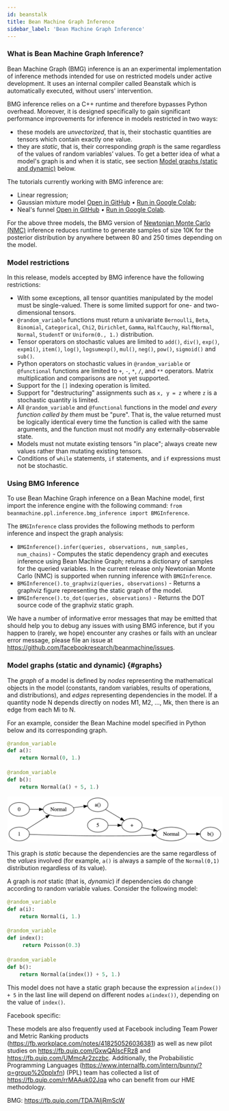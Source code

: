 ```yaml
---
id: beanstalk
title: Bean Machine Graph Inference
sidebar_label: 'Bean Machine Graph Inference'
---
```


<!-- @import "../../header.md" -->

### What is Bean Machine Graph Inference?

Bean Machine Graph (BMG) inference is an an experimental implementation of inference methods intended for use on restricted models under active development. It uses an internal compiler called Beanstalk which is automatically executed, without users' intervention.

BMG inference relies on a C++ runtime and therefore bypasses Python overhead. Moreover, it is designed specifically to gain significant performance improvements for inference in models restricted in two ways:
- these models are *unvectorized*, that is, their stochastic quantities are tensors which contain exactly one value.
- they are *static*, that is, their corresponding *graph* is the same regardless of the values of random variables’ values. To get a better idea of what a model's graph is and when it is static, see section [Model graphs (static and dynamic)](#graphs) below.

The tutorials currently working with BMG inference are:
- Linear regression;
- Gaussian mixture model [Open in GitHub](https://github.com/facebookresearch/beanmachine/blob/master/tutorials/GMM_with_2_dimensions_and_4_components.ipynb) *•* [Run in Google Colab](https://colab.research.google.com/github/facebookresearch/beanmachine/blob/master/tutorials/GMM_with_2_dimensions_and_4_components.ipynb);
- Neal's funnel [Open in GitHub](https://github.com/facebookresearch/beanmachine/blob/master/tutorials/Tutorial_Sampling_Neal_funnel_in_Bean_Machine.ipynb) *•* [Run in Google Colab](https://colab.research.google.com/github/facebookresearch/beanmachine/blob/master/tutorials/Hidden_Markov_model.ipynb).

For the above three models, the BMG version of [Newtonian Monte Carlo (NMC)](../../framework_topics/inference/newtonian_monte_carlo.md) inference reduces runtime to generate samples of size 10K for the posterior distribution by anywhere between 80 and 250 times depending on the model.

### Model restrictions

In this release, models accepted by BMG inference have the following restrictions:

- With some exceptions, all tensor quantities manipulated by the model must be single-valued. There is
  some limited support for one- and two-dimensional tensors.
- `@random_variable` functions must return a univariate `Bernoulli`, `Beta`, `Binomial`, `Categorical`,
  `Chi2`, `Dirichlet`, `Gamma`, `HalfCauchy`, `HalfNormal`, `Normal`, `StudentT` or `Uniform(0., 1.)`
  distribution.
- Tensor operators on stochastic values are limited to `add()`, `div()`, `exp()`, `expm1()`,
  `item()`, `log()`, `logsumexp()`, `mul()`, `neg()`, `pow()`, `sigmoid()` and `sub()`.
- Python operators on stochastic values in `@random_variable` or `@functional` functions are limited to
  `+`, `-`, `*`, `/`, and `**` operators. Matrix multiplication and comparisons are not yet supported.
- Support for the `[]` indexing operation is limited.
- Support for "destructuring" assignments such as `x, y = z` where `z` is a stochastic quantity is limited.
- All `@random_variable` and `@functional` functions in the model *and every function called by them*
  must be "pure". That is, the value returned must be logically identical every time the function is
  called with the same arguments, and the function must not modify any externally-observable state.
- Models must not mutate existing tensors "in place"; always create new values rather than mutating
  existing tensors.
- Conditions of `while` statements, `if` statements, and `if` expressions must not be stochastic.

### Using BMG Inference

To use Bean Machine Graph inference on a Bean Machine model, first import the inference engine with the following command: `from beanmachine.ppl.inference.bmg_inference import BMGInference`.

The `BMGInference` class provides the following methods to perform inference and inspect the graph analysis:

- `BMGInference().infer(queries, observations, num_samples, num_chains)` - Computes the static dependency graph and executes
  inference using Bean Machine Graph; returns a dictionary of samples for the queried variables. In the current
  release only Newtonian Monte Carlo (NMC) is supported when running inference with `BMGInference`.
- `BMGInference().to_graphviz(queries, observations)` - Returns a graphviz figure representing the static graph of the model.
- `BMGInference().to_dot(queries, observations)` - Returns the DOT source code of the graphviz static graph.

We have a number of informative error messages that may be emitted that should help you to debug any issues with using BMG inference, but if you happen to (rarely, we hope) encounter any crashes or fails with an unclear error message, please file an issue at https://github.com/facebookresearch/beanmachine/issues.

### Model graphs (static and dynamic) {#graphs}

The *graph* of a model is defined by *nodes* representing the mathematical objects in the model (constants, random variables, results of operations, and distributions), and *edges* representing dependencies in the model. If a quantity node N depends directly on nodes M1, M2, ..., Mk, then there is an edge from each Mi to N.

For an example, consider the Bean Machine model specified in Python below and its corresponding graph.

```py
@random_variable
def a():
    return Normal(0, 1.)

@random_variable
def b():
    return Normal(a() + 5, 1.)
```

![Typical DOT rendering of graph for model above](image.png)

This graph is *static* because the dependencies are the same regardless of the *values* involved (for example, `a()` is always a sample of the `Normal(0,1)` distribution regardless of its value).

A graph is *not* static (that is, *dynamic*) if dependencies do change according to random variable values. Consider the following model:

```py
@random_variable
def a(i):
    return Normal(i, 1.)

@random_variable
def index():
     return Poisson(0.3)

@random_variable
def b():
    return Normal(a(index()) + 5, 1.)
```

This model does not have a static graph because the expression `a(index()) + 5` in the last line will depend on different nodes `a(index())`, depending on the value of `index()`.

<FbInternalOnly>

Facebook specific:

 These models are also frequently used at Facebook including Team Power and Metric Ranking products (https://fb.workplace.com/notes/418250526036381) as well as new pilot studies on https://fb.quip.com/GxwQAIscFRz8 and https://fb.quip.com/UMmcAr2zczbc. Additionally, the Probabilistic Programming Languages (https://www.internalfb.com/intern/bunny/?q=group%20pplxfn) (PPL) team has collected a list of https://fb.quip.com/rrMAAuk02Jqa who can benefit from our HME methodology.

BMG: https://fb.quip.com/TDA7AIjRmScW

</FbInternalOnly>
